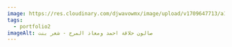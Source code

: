 ```yaml
---
image: https://res.cloudinary.com/djwavowmx/image/upload/v1709647713/a1_tyleqc.jpg
tags:
  - portfolio2
imageAlt: صالون حلاقة احمد ومعاذ المرج - شعر بنت
---
```

